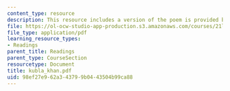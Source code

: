 ```yaml
---
content_type: resource
description: This resource includes a version of the poem is provided by Kubla Khan.
file: https://ol-ocw-studio-app-production.s3.amazonaws.com/courses/21l-004-major-poets-fall-2001/98ef27e962a343799b0443504b99ca88_kubla_khan.pdf
file_type: application/pdf
learning_resource_types:
- Readings
parent_title: Readings
parent_type: CourseSection
resourcetype: Document
title: kubla_khan.pdf
uid: 98ef27e9-62a3-4379-9b04-43504b99ca88
---
```

